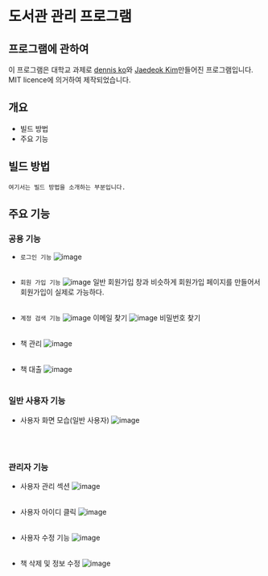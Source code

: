 # 도서관 관리 프로그램

## 프로그램에 관하여

이 프로그램은 대학교 과제로 [dennis ko]와 [Jaedeok Kim]만들어진 프로그램입니다. MIT licence에 의거하여 제작되었습니다.

## 개요
- 빌드 방법
- 주요 기능

## 빌드 방법

```
여기서는 빌드 방법을 소개하는 부분입니다.
```

## 주요 기능

### 공용 기능
- `로그인 기능`
![image](https://user-images.githubusercontent.com/50710829/173194665-ffa64501-52aa-4c34-9e66-578c5aadc0f8.png)
<br /><br />
- `회원 가입 기능`
![image](https://user-images.githubusercontent.com/50710829/173194676-53a3a273-2aa7-42a2-a874-506718f98853.png)
일반 회원가입 창과 비슷하게 회원가입 페이지를 만들어서 회원가입이 실제로 가능하다.<br /><br />

- `계정 검색 기능`
![image](https://user-images.githubusercontent.com/50710829/173194682-09ba8b8b-ad15-4b43-8014-8f7de0b27ff5.png)
이메일 찾기
![image](https://user-images.githubusercontent.com/50710829/173194687-8639fecc-6941-464b-bf77-64e431485c92.png)
비밀번호 찾기
<br /><br />

- 책 관리
![image](https://user-images.githubusercontent.com/50710829/173194692-178d7993-dfbc-40e3-b5ad-ba96e92013f4.png)
<br /><br />
- 책 대출
![image](https://user-images.githubusercontent.com/50710829/173194694-25735577-1d59-4176-b6d1-19ed4ed333d4.png)
<br /><br />
### 일반 사용자 기능
- 사용자 화면 모습(일반 사용자)
![image](https://user-images.githubusercontent.com/50710829/173194700-c703f915-0c5c-4064-977f-c34d99e83e8f.png)

<br /><br />
### 관리자 기능
- 사용자 관리 섹션
![image](https://user-images.githubusercontent.com/50710829/173194703-3d94e2f5-168f-4943-acee-c7e04f581368.png)
<br /><br />

- 사용자 아이디 클릭
![image](https://user-images.githubusercontent.com/50710829/173194707-41d8ff78-83fd-475c-8cbb-48df506cfd6c.png)
<br /><br />
- 사용자 수정 기능
![image](https://user-images.githubusercontent.com/50710829/173194718-c9ffa4d4-3bd7-4110-a491-9e1a3cb17f6d.png)
<br /><br />
- 책 삭제 및 정보 수정
![image](https://user-images.githubusercontent.com/50710829/173194713-07f1b281-4cf7-4cc6-9e0d-9d9e3b09d78c.png)






[dennis ko]:https://github.com/dennis0324
[Jaedeok Kim]:https://github.com/jdeokkim
